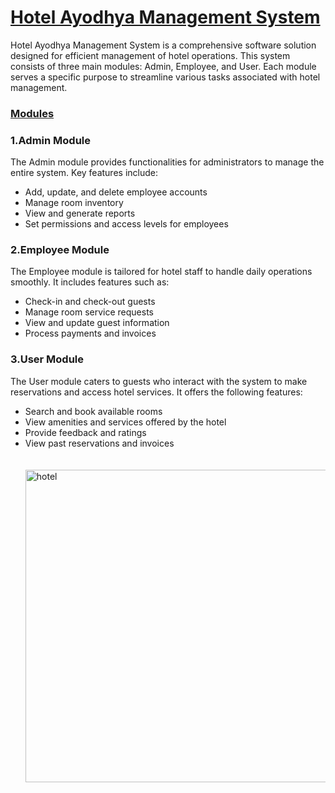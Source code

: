 <h1><u><B>Hotel Ayodhya Management System</B></u></h1>

Hotel Ayodhya Management System is a comprehensive software solution designed for efficient management of hotel operations. This system consists of three main modules: Admin, Employee, and User. Each module serves a specific purpose to streamline various tasks associated with hotel management.
<h3><B><u>Modules</u></B></h3>
<h3><B>1.Admin Module</B></h3>
The Admin module provides functionalities for administrators to manage the entire system. Key features include:
<ul>
  <li>Add, update, and delete employee accounts</li>
  <li>Manage room inventory</li>
  <li>View and generate reports</li>
  <li>Set permissions and access levels for employees</li>
</ul>
<h3><B>2.Employee Module</B></h3>
The Employee module is tailored for hotel staff to handle daily operations smoothly. It includes features such as:
<ul>
  <li>Check-in and check-out guests</li>
  <li>Manage room service requests</li>
  <li>View and update guest information</li>
  <li>Process payments and invoices</li>
</ul>
<h3><B>3.User Module</B></h3>
The User module caters to guests who interact with the system to make reservations and access hotel services. It offers the following features:
<Ul>
  <li>Search and book available rooms</li>
  <li>View amenities and services offered by the hotel</li>
  <li>Provide feedback and ratings</li>
  <li>View past reservations and invoices</li
</Ul><br><br>
<img src="https://github.com/PavanSacharya/Hotel-Ayodhya/assets/159934757/7962e37c-fcd4-468c-819c-029a53eadefd" alt="hotel" width="700" height="500">





